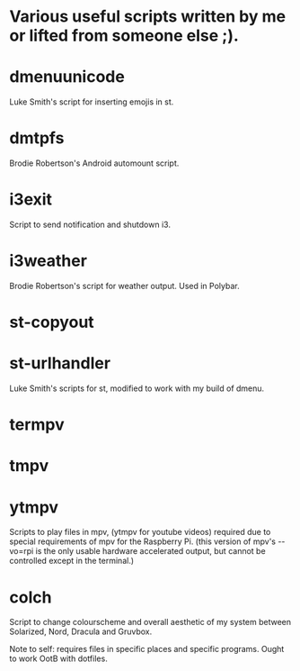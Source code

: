 # Various useful scripts written by me or lifted from someone else ;).


# dmenuunicode

Luke Smith's script for inserting emojis in st.


# dmtpfs

Brodie Robertson's Android automount script.

# i3exit

Script to send notification and shutdown i3. 

# i3weather

Brodie Robertson's script for weather output. Used in Polybar.

# st-copyout
# st-urlhandler

Luke Smith's scripts for st, modified to work with my build of dmenu.

# termpv
# tmpv
# ytmpv

Scripts to play files in mpv, (ytmpv for youtube videos) required due to special requirements of mpv for the Raspberry Pi. (this version of mpv's --vo=rpi is the only usable hardware accelerated output, but cannot be controlled except in the terminal.)

# colch

Script to change colourscheme and overall aesthetic of my system between Solarized, Nord, Dracula and Gruvbox. 

Note to self: requires files in specific places and specific programs. Ought to work OotB with dotfiles.
